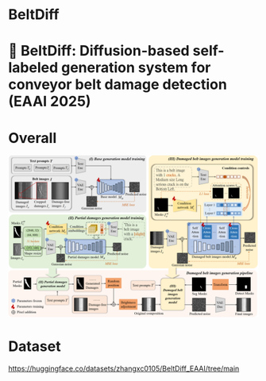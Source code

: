 # BeltDiff
# 📖 BeltDiff: Diffusion-based self-labeled generation system for conveyor belt damage detection (EAAI 2025)


# Overall
<div align=center>
<img src="asset/main structure.png" width="700px">
</div>

# Dataset
https://huggingface.co/datasets/zhangxc0105/BeltDiff_EAAI/tree/main

